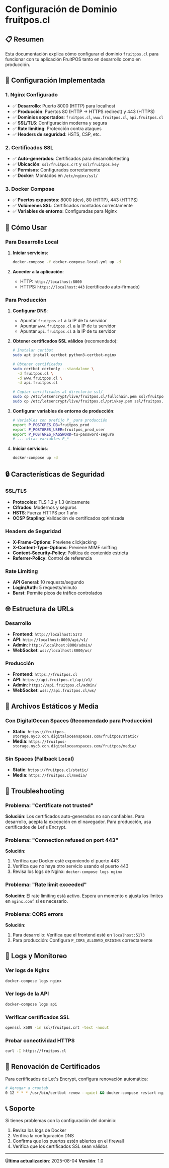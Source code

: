# Configuración de Dominio fruitpos.cl

## 📋 Resumen

Esta documentación explica cómo configurar el dominio `fruitpos.cl` para funcionar con tu aplicación FruitPOS tanto en desarrollo como en producción.

## 🔧 Configuración Implementada

### 1. **Nginx Configurado**
- ✅ **Desarrollo**: Puerto 8000 (HTTP) para localhost
- ✅ **Producción**: Puertos 80 (HTTP → HTTPS redirect) y 443 (HTTPS)
- ✅ **Dominios soportados**: `fruitpos.cl`, `www.fruitpos.cl`, `api.fruitpos.cl`
- ✅ **SSL/TLS**: Configuración moderna y segura
- ✅ **Rate limiting**: Protección contra ataques
- ✅ **Headers de seguridad**: HSTS, CSP, etc.

### 2. **Certificados SSL**
- ✅ **Auto-generados**: Certificados para desarrollo/testing
- ✅ **Ubicación**: `ssl/fruitpos.crt` y `ssl/fruitpos.key`
- ✅ **Permisos**: Configurados correctamente
- ✅ **Docker**: Montados en `/etc/nginx/ssl/`

### 3. **Docker Compose**
- ✅ **Puertos expuestos**: 8000 (dev), 80 (HTTP), 443 (HTTPS)
- ✅ **Volúmenes SSL**: Certificados montados correctamente
- ✅ **Variables de entorno**: Configuradas para Nginx

## 🚀 Cómo Usar

### Para Desarrollo Local

1. **Iniciar servicios**:
   ```bash
   docker-compose -f docker-compose.local.yml up -d
   ```

2. **Acceder a la aplicación**:
   - HTTP: `http://localhost:8000`
   - HTTPS: `https://localhost:443` (certificado auto-firmado)

### Para Producción

1. **Configurar DNS**:
   - Apuntar `fruitpos.cl` a la IP de tu servidor
   - Apuntar `www.fruitpos.cl` a la IP de tu servidor
   - Apuntar `api.fruitpos.cl` a la IP de tu servidor

2. **Obtener certificados SSL válidos** (recomendado):
   ```bash
   # Instalar certbot
   sudo apt install certbot python3-certbot-nginx
   
   # Obtener certificados
   sudo certbot certonly --standalone \
     -d fruitpos.cl \
     -d www.fruitpos.cl \
     -d api.fruitpos.cl
   
   # Copiar certificados al directorio ssl/
   sudo cp /etc/letsencrypt/live/fruitpos.cl/fullchain.pem ssl/fruitpos.crt
   sudo cp /etc/letsencrypt/live/fruitpos.cl/privkey.pem ssl/fruitpos.key
   ```

3. **Configurar variables de entorno de producción**:
   ```bash
   # Variables con prefijo P_ para producción
   export P_POSTGRES_DB=fruitpos_prod
   export P_POSTGRES_USER=fruitpos_prod_user
   export P_POSTGRES_PASSWORD=tu-password-seguro
   # ... otras variables P_*
   ```

4. **Iniciar servicios**:
   ```bash
   docker-compose up -d
   ```

## 🔒 Características de Seguridad

### SSL/TLS
- **Protocolos**: TLS 1.2 y 1.3 únicamente
- **Cifrados**: Modernos y seguros
- **HSTS**: Fuerza HTTPS por 1 año
- **OCSP Stapling**: Validación de certificados optimizada

### Headers de Seguridad
- **X-Frame-Options**: Previene clickjacking
- **X-Content-Type-Options**: Previene MIME sniffing
- **Content-Security-Policy**: Política de contenido estricta
- **Referrer-Policy**: Control de referencia

### Rate Limiting
- **API General**: 10 requests/segundo
- **Login/Auth**: 5 requests/minuto
- **Burst**: Permite picos de tráfico controlados

## 🌐 Estructura de URLs

### Desarrollo
- **Frontend**: `http://localhost:5173`
- **API**: `http://localhost:8000/api/v1/`
- **Admin**: `http://localhost:8000/admin/`
- **WebSocket**: `ws://localhost:8000/ws/`

### Producción
- **Frontend**: `https://fruitpos.cl`
- **API**: `https://api.fruitpos.cl/api/v1/`
- **Admin**: `https://api.fruitpos.cl/admin/`
- **WebSocket**: `wss://api.fruitpos.cl/ws/`

## 📁 Archivos Estáticos y Media

### Con DigitalOcean Spaces (Recomendado para Producción)
- **Static**: `https://fruitpos-storage.nyc3.cdn.digitaloceanspaces.com/fruitpos/static/`
- **Media**: `https://fruitpos-storage.nyc3.cdn.digitaloceanspaces.com/fruitpos/media/`

### Sin Spaces (Fallback Local)
- **Static**: `https://fruitpos.cl/static/`
- **Media**: `https://fruitpos.cl/media/`

## 🔧 Troubleshooting

### Problema: "Certificate not trusted"
**Solución**: Los certificados auto-generados no son confiables. Para desarrollo, acepta la excepción en el navegador. Para producción, usa certificados de Let's Encrypt.

### Problema: "Connection refused on port 443"
**Solución**: 
1. Verifica que Docker esté exponiendo el puerto 443
2. Verifica que no haya otro servicio usando el puerto 443
3. Revisa los logs de Nginx: `docker-compose logs nginx`

### Problema: "Rate limit exceeded"
**Solución**: El rate limiting está activo. Espera un momento o ajusta los límites en `nginx.conf` si es necesario.

### Problema: CORS errors
**Solución**: 
1. Para desarrollo: Verifica que el frontend esté en `localhost:5173`
2. Para producción: Configura `P_CORS_ALLOWED_ORIGINS` correctamente

## 📝 Logs y Monitoreo

### Ver logs de Nginx
```bash
docker-compose logs nginx
```

### Ver logs de la API
```bash
docker-compose logs api
```

### Verificar certificados SSL
```bash
openssl x509 -in ssl/fruitpos.crt -text -noout
```

### Probar conectividad HTTPS
```bash
curl -I https://fruitpos.cl
```

## 🔄 Renovación de Certificados

Para certificados de Let's Encrypt, configura renovación automática:

```bash
# Agregar a crontab
0 12 * * * /usr/bin/certbot renew --quiet && docker-compose restart nginx
```

## 📞 Soporte

Si tienes problemas con la configuración del dominio:

1. Revisa los logs de Docker
2. Verifica la configuración DNS
3. Confirma que los puertos estén abiertos en el firewall
4. Verifica que los certificados SSL sean válidos

---

**Última actualización**: 2025-08-04
**Versión**: 1.0
